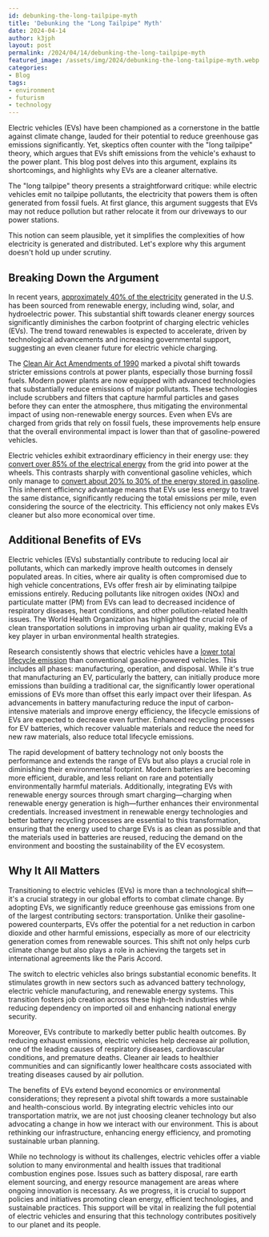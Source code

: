 ```yaml
---
id: debunking-the-long-tailpipe-myth
title: 'Debunking the "Long Tailpipe" Myth' 
date: 2024-04-14
author: k3jph
layout: post
permalink: /2024/04/14/debunking-the-long-tailpipe-myth 
featured_image: /assets/img/2024/debunking-the-long-tailpipe-myth.webp
categories:
- Blog 
tags:
- environment
- futurism
- technology
---
```


Electric vehicles (EVs) have been championed as a cornerstone in
the battle against climate change, lauded for their potential to
reduce greenhouse gas emissions significantly. Yet, skeptics often
counter with the "long tailpipe" theory, which argues that EVs shift
emissions from the vehicle's exhaust to the power plant. This blog
post delves into this argument, explains its shortcomings, and
highlights why EVs are a cleaner alternative.

The "long tailpipe" theory presents a straightforward critique:
while electric vehicles emit no tailpipe pollutants, the electricity
that powers them is often generated from fossil fuels. At first
glance, this argument suggests that EVs may not reduce pollution
but rather relocate it from our driveways to our power stations.

This notion can seem plausible, yet it simplifies the complexities
of how electricity is generated and distributed. Let's explore why
this argument doesn't hold up under scrutiny.

## Breaking Down the Argument

In recent years, [approximately 40% of the
electricity](https://singularityhub.com/2024/01/08/iea-says-40-percent-of-us-electricity-is-now-emission-free-for-the-first-time/)
generated in the U.S. has been sourced from renewable energy,
including wind, solar, and hydroelectric power. This substantial
shift towards cleaner energy sources significantly diminishes the
carbon footprint of charging electric vehicles (EVs). The trend
toward renewables is expected to accelerate, driven by technological
advancements and increasing governmental support, suggesting an
even cleaner future for electric vehicle charging.

The [Clean Air Act Amendments of
1990](https://www.epa.gov/clean-air-act-overview/1990-clean-air-act-amendment-summary)
marked a pivotal shift towards stricter emissions controls at power
plants, especially those burning fossil fuels. Modern power plants
are now equipped with advanced technologies that substantially
reduce emissions of major pollutants. These technologies include
scrubbers and filters that capture harmful particles and gases
before they can enter the atmosphere, thus mitigating the environmental
impact of using non-renewable energy sources. Even when EVs are
charged from grids that rely on fossil fuels, these improvements
help ensure that the overall environmental impact is lower than
that of gasoline-powered vehicles.

Electric vehicles exhibit extraordinary efficiency in their energy
use: they [convert over 85% of the electrical
energy](https://www.itskrs.its.dot.gov/2014-b00908) from the grid
into power at the wheels. This contrasts sharply with conventional
gasoline vehicles, which only manage to [convert about 20% to 30%
of the energy stored in
gasoline](https://intapi.sciendo.com/pdf/10.2478/rtuect-2020-0041). This
inherent efficiency advantage means that EVs use less energy to
travel the same distance, significantly reducing the total emissions
per mile, even considering the source of the electricity. This
efficiency not only makes EVs cleaner but also more economical over
time.

## Additional Benefits of EVs

Electric vehicles (EVs) substantially contribute to reducing local
air pollutants, which can markedly improve health outcomes in densely
populated areas. In cities, where air quality is often compromised
due to high vehicle concentrations, EVs offer fresh air by eliminating
tailpipe emissions entirely. Reducing pollutants like nitrogen
oxides (NOx) and particulate matter (PM) from EVs can lead to
decreased incidence of respiratory diseases, heart conditions, and
other pollution-related health issues. The World Health Organization
has highlighted the crucial role of clean transportation solutions
in improving urban air quality, making EVs a key player in urban
environmental health strategies.

Research consistently shows that electric vehicles have a [lower
total lifecycle
emission](https://afdc.energy.gov/vehicles/electric-emissions) than
conventional gasoline-powered vehicles. This includes all phases:
manufacturing, operation, and disposal. While it's true that
manufacturing an EV, particularly the battery, can initially produce
more emissions than building a traditional car, the significantly
lower operational emissions of EVs more than offset this early
impact over their lifespan. As advancements in battery manufacturing
reduce the input of carbon-intensive materials and improve energy
efficiency, the lifecycle emissions of EVs are expected to decrease
even further. Enhanced recycling processes for EV batteries, which
recover valuable materials and reduce the need for new raw materials,
also reduce total lifecycle emissions.

The rapid development of battery technology not only boosts the
performance and extends the range of EVs but also plays a crucial
role in diminishing their environmental footprint. Modern batteries
are becoming more efficient, durable, and less reliant on rare and
potentially environmentally harmful materials. Additionally,
integrating EVs with renewable energy sources through smart
charging—charging when renewable energy generation is high—further
enhances their environmental credentials. Increased investment in
renewable energy technologies and better battery recycling processes
are essential to this transformation, ensuring that the energy used
to charge EVs is as clean as possible and that the materials used
in batteries are reused, reducing the demand on the environment and
boosting the sustainability of the EV ecosystem.

## Why It All Matters

Transitioning to electric vehicles (EVs) is more than a technological
shift—it's a crucial strategy in our global efforts to combat climate
change. By adopting EVs, we significantly reduce greenhouse gas
emissions from one of the largest contributing sectors: transportation.
Unlike their gasoline-powered counterparts, EVs offer the potential
for a net reduction in carbon dioxide and other harmful emissions,
especially as more of our electricity generation comes from renewable
sources. This shift not only helps curb climate change but also
plays a role in achieving the targets set in international agreements
like the Paris Accord.

The switch to electric vehicles also brings substantial economic
benefits. It stimulates growth in new sectors such as advanced
battery technology, electric vehicle manufacturing, and renewable
energy systems. This transition fosters job creation across these
high-tech industries while reducing dependency on imported oil and
enhancing national energy security.

Moreover, EVs contribute to markedly better public health outcomes.
By reducing exhaust emissions, electric vehicles help decrease air
pollution, one of the leading causes of respiratory diseases,
cardiovascular conditions, and premature deaths. Cleaner air leads
to healthier communities and can significantly lower healthcare
costs associated with treating diseases caused by air pollution.

The benefits of EVs extend beyond economics or environmental
considerations; they represent a pivotal shift towards a more
sustainable and health-conscious world. By integrating electric
vehicles into our transportation matrix, we are not just choosing
cleaner technology but also advocating a change in how we interact
with our environment. This is about rethinking our infrastructure,
enhancing energy efficiency, and promoting sustainable urban planning.

While no technology is without its challenges, electric vehicles
offer a viable solution to many environmental and health issues
that traditional combustion engines pose. Issues such as battery
disposal, rare earth element sourcing, and energy resource management
are areas where ongoing innovation is necessary. As we progress,
it is crucial to support policies and initiatives promoting clean
energy, efficient technologies, and sustainable practices. This
support will be vital in realizing the full potential of electric
vehicles and ensuring that this technology contributes positively
to our planet and its people.

